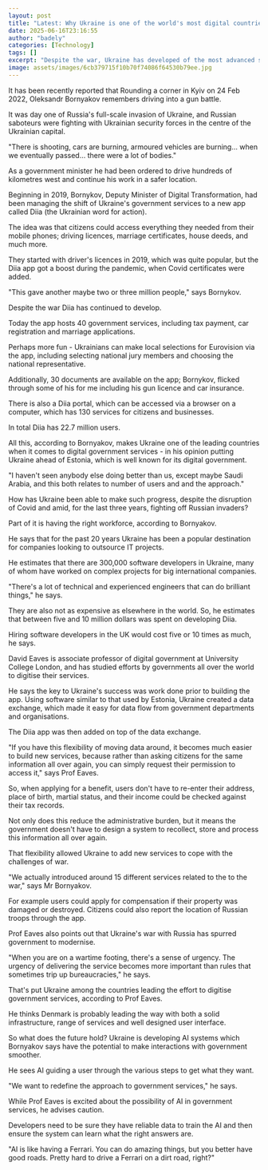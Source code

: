 ```yaml
---
layout: post
title: "Latest: Why Ukraine is one of the world's most digital countries"
date: 2025-06-16T23:16:55
author: "badely"
categories: [Technology]
tags: []
excerpt: "Despite the war, Ukraine has developed of the most advanced systems for digital government services."
image: assets/images/6cb379715f10b70f74086f64530b79ee.jpg
---
```


It has been recently reported that Rounding a corner in Kyiv on 24 Feb 2022, Oleksandr Bornyakov remembers driving into a gun battle. 

It was day one of Russia's full-scale invasion of Ukraine, and Russian saboteurs were fighting with Ukrainian security forces in the centre of the Ukrainian capital.

"There is shooting, cars are burning, armoured vehicles are burning... when we eventually passed... there were a lot of bodies."

As a government minister he had been ordered to drive hundreds of kilometres west and continue his work in a safer location. 

Beginning in 2019, Bornykov, Deputy Minister of Digital Transformation, had been managing the shift of Ukraine's government services to a new app called Diia (the Ukrainian word for action).

The idea was that citizens could access everything they needed from their mobile phones; driving licences, marriage certificates, house deeds, and much more. 

They started with driver's licences in 2019, which was quite popular, but the Diia app got a boost during the pandemic, when Covid certificates were added. 

"This gave another maybe two or three million people," says Bornykov.

Despite the war Diia has continued to develop.

Today the app hosts 40 government services, including tax payment, car registration and marriage applications. 

Perhaps more fun - Ukrainians can make local selections for Eurovision via the app, including selecting national jury members and choosing the national representative. 

Additionally, 30 documents are available on the app; Bornykov, flicked through some of his for me including his gun licence and car insurance. 

There is also a Diia portal, which can be accessed via a browser on a computer, which has 130 services for citizens and businesses.

In total Diia has 22.7 million users.

All this, according to Bornyakov, makes Ukraine one of the leading countries when it comes to digital government services - in his opinion putting Ukraine ahead of Estonia, which is well known for its digital government.

"I haven't seen anybody else doing better than us, except maybe Saudi Arabia, and this both relates to number of users and and the approach."

How has Ukraine been able to make such progress, despite the disruption of Covid and amid, for the last three years, fighting off Russian invaders?

Part of it is having the right workforce, according to Bornyakov. 

He says that for the past 20 years Ukraine has been a popular destination for companies looking to outsource IT projects. 

He estimates that there are 300,000 software developers in Ukraine, many of whom have worked on complex projects for big international companies. 

"There's a lot of technical and experienced engineers that can do brilliant things," he says.

They are also not as expensive as elsewhere in the world. So, he estimates that between five and 10 million dollars was spent on developing Diia. 

Hiring software developers in the UK would cost five or 10 times as much, he says. 

David Eaves is associate professor of digital government at University College London, and has studied efforts by governments all over the world to digitise their services.

He says the key to Ukraine's success was work done prior to building the app. Using software similar to that used by Estonia, Ukraine created a data exchange, which made it easy for data flow from government departments and organisations. 

The Diia app was then added on top of the data exchange.

"If you have this flexibility of moving data around, it becomes much easier to build new services, because rather than asking citizens for the same information all over again, you can simply request their permission to access it," says Prof Eaves.

So, when applying for a benefit, users don't have to re-enter their address, place of birth, martial status, and their income could be checked against their tax records. 

Not only does this reduce the administrative burden, but it means the government doesn't have to design a system to recollect, store and process this information all over again.

That flexibility allowed Ukraine to add new services to cope with the challenges of war.

"We actually introduced around 15 different services related to the to the war," says Mr Bornyakov.

For example users could apply for compensation if their property was damaged or destroyed. Citizens could also report the location of Russian troops through the app.

Prof Eaves also points out that Ukraine's war with Russia has spurred government to modernise.

"When you are on a wartime footing, there's a sense of urgency. The urgency of delivering the service becomes more important than rules that sometimes trip up bureaucracies," he says.

That's put Ukraine among the countries leading the effort to digitise government services, according to Prof Eaves.

He thinks Denmark is probably leading the way with both a solid infrastructure, range of services and well designed user interface.

So what does the future hold? Ukraine is developing AI systems which Bornyakov says have the potential to make interactions with government smoother.

He sees AI guiding a user through the various steps to get what they want.

"We want to redefine the approach to government services," he says.

While Prof Eaves is excited about the possibility of AI in government services, he advises caution.

Developers need to be sure they have reliable data to train the AI and then ensure the system can learn what the right answers are.

"AI is like having a Ferrari. You can do amazing things, but you better have good roads. Pretty hard to drive a Ferrari on a dirt road, right?"

